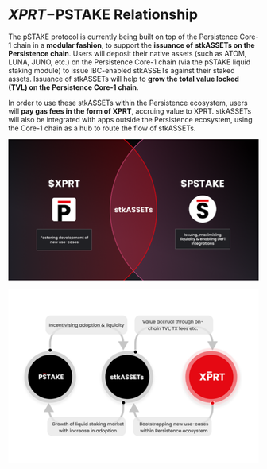 # $XPRT-$PSTAKE Relationship

The pSTAKE protocol is currently being built on top of the Persistence Core-1 chain in a **modular fashion**, to support the **issuance of** **stkASSETs on the Persistence chain**. Users will deposit their native assets (such as ATOM, LUNA, JUNO, etc.) on the Persistence Core-1 chain (via the pSTAKE liquid staking module) to issue IBC-enabled stkASSETs against their staked assets. Issuance of stkASSETs will help to **grow the total value locked (TVL) on the Persistence Core-1 chain**.

In order to use these stkASSETs within the Persistence ecosystem, users will **pay gas fees in the form of XPRT**, accruing value to XPRT. stkASSETs will also be integrated with apps outside the Persistence ecosystem, using the Core-1 chain as a hub to route the flow of stkASSETs.

![](../.gitbook/assets/stkassets.png)

![](../.gitbook/assets/pstake-and-xprt-symbiosis.png)
